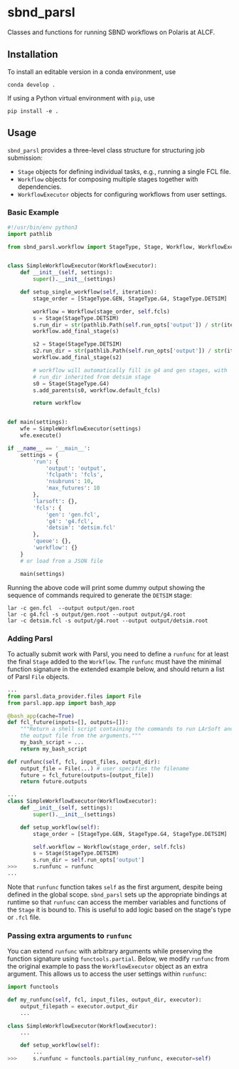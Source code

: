 # sbnd_parsl

Classes and functions for running SBND workflows on Polaris at ALCF.

## Installation

To install an editable version in a conda environment, use
```
conda develop .
```

If using a Python virtual environment with `pip`, use

```
pip install -e .
```

## Usage

`sbnd_parsl` provides a three-level class structure for structuring job submission:

- `Stage` objects for defining individual tasks, e.g., running a single FCL file.
- `Workflow` objects for composing multiple stages together with dependencies.
- `WorkflowExecutor` objects for configuring workflows from user settings.

### Basic Example

```python
#!/usr/bin/env python3
import pathlib

from sbnd_parsl.workflow import StageType, Stage, Workflow, WorkflowExecutor


class SimpleWorkflowExecutor(WorkflowExecutor):
    def __init__(self, settings):
        super().__init__(settings)

    def setup_single_workflow(self, iteration):
        stage_order = [StageType.GEN, StageType.G4, StageType.DETSIM]

        workflow = Workflow(stage_order, self.fcls)
        s = Stage(StageType.DETSIM)
        s.run_dir = str(pathlib.Path(self.run_opts['output']) / str(iteration))
        workflow.add_final_stage(s)

        s2 = Stage(StageType.DETSIM)
        s2.run_dir = str(pathlib.Path(self.run_opts['output']) / str(iteration) / 'a')
        workflow.add_final_stage(s2)

        # workflow will automatically fill in g4 and gen stages, with
        # run_dir inherited from detsim stage
        s0 = Stage(StageType.G4)
        s.add_parents(s0, workflow.default_fcls)

        return workflow


def main(settings):
    wfe = SimpleWorkflowExecutor(settings)
    wfe.execute()

if __name__ == '__main__':
    settings = {
        'run': {
            'output': 'output',
            'fclpath': 'fcls',
            'nsubruns': 10,
            'max_futures': 10
        },
        'larsoft': {},
        'fcls': {
            'gen': 'gen.fcl',
            'g4': 'g4.fcl',
            'detsim': 'detsim.fcl'
        },
        'queue': {},
        'workflow': {}
    }
    # or load from a JSON file

    main(settings)
```

Running the above code will print some dummy output showing the sequence of
commands required to generate the `DETSIM` stage:
```
lar -c gen.fcl  --output output/gen.root
lar -c g4.fcl -s output/gen.root --output output/g4.root
lar -c detsim.fcl -s output/g4.root --output output/detsim.root
```

### Adding Parsl

To actually submit work with Parsl, you need to define a `runfunc` for at least
the final `Stage` added to the `Workflow`. The `runfunc` must have the minimal
function signature in the extended example below, and should return a list of
Parsl `File` objects. 

```python
...
from parsl.data_provider.files import File
from parsl.app.app import bash_app

@bash_app(cache=True)
def fcl_future(inputs=[], outputs=[]):
    """Return a shell script containing the commands to run LArSoft and produce
    the output file from the arguments."""
    my_bash_script = ...
    return my_bash_script

def runfunc(self, fcl, input_files, output_dir):
    output_file = File(...) # user specifies the filename
    future = fcl_future(outputs=[output_file])
    return future.outputs

...
class SimpleWorkflowExecutor(WorkflowExecutor):
    def __init__(self, settings):
        super().__init__(settings)

    def setup_workflow(self):
        stage_order = [StageType.GEN, StageType.G4, StageType.DETSIM]

        self.workflow = Workflow(stage_order, self.fcls)
        s = Stage(StageType.DETSIM)
        s.run_dir = self.run_opts['output']
>>>     s.runfunc = runfunc
...
```

Note that `runfunc` function takes `self` as the first argument, despite being
defined in the global scope. `sbnd_parsl` sets up the appropriate bindings at
runtime so that `runfunc` can access the member variables and functions of the
`Stage` it is bound to. This is useful to add logic based on the stage's type
or `.fcl` file.

### Passing extra arguments to `runfunc`

You can extend `runfunc` with arbitrary arguments while preserving the function
signature using `functools.partial`. Below, we modify `runfunc` from the
original example to pass the `WorkflowExecutor` object as an extra argument.
This allows us to access the user settings within `runfunc`:

```Python
import functools

def my_runfunc(self, fcl, input_files, output_dir, executor):
    output_filepath = executor.output_dir
    ...

class SimpleWorkflowExecutor(WorkflowExecutor):
    ...

    def setup_workflow(self):
        ...
>>>     s.runfunc = functools.partial(my_runfunc, executor=self) 
```
